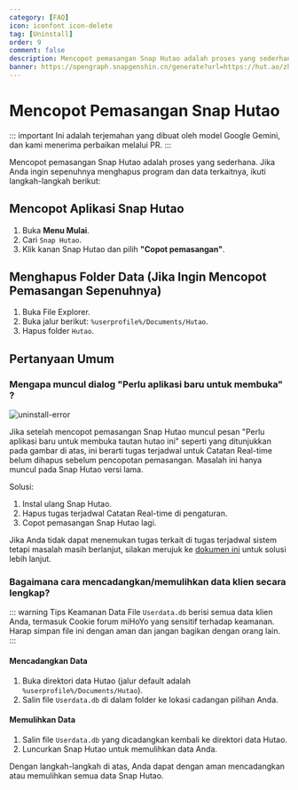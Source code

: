 ```yaml
---
category: [FAQ]
icon: iconfont icon-delete
tag: [Uninstall]
order: 9
comment: false
description: Mencopot pemasangan Snap Hutao adalah proses yang sederhana dan cepat. Anda dapat mengikuti tutorial di halaman ini untuk mencopot pemasangan Snap Hutao dengan cara yang paling sesuai untuk Anda.
banner: https://opengraph.snapgenshin.cn/generate?url=https://hut.ao/zh/advanced/uninstall.html&has_description=False
---
```


# Mencopot Pemasangan Snap Hutao

::: important
Ini adalah terjemahan yang dibuat oleh model Google Gemini, dan kami menerima perbaikan melalui PR.
:::

Mencopot pemasangan Snap Hutao adalah proses yang sederhana. Jika Anda ingin sepenuhnya menghapus program dan data terkaitnya, ikuti langkah-langkah berikut:

## Mencopot Aplikasi Snap Hutao

1. Buka **Menu Mulai**.
2. Cari `Snap Hutao`.
3. Klik kanan Snap Hutao dan pilih **"Copot pemasangan"**.

## Menghapus Folder Data (Jika Ingin Mencopot Pemasangan Sepenuhnya)

1. Buka File Explorer.
2. Buka jalur berikut: `%userprofile%/Documents/Hutao`.
3. Hapus folder `Hutao`.

## Pertanyaan Umum

### Mengapa muncul dialog "Perlu aplikasi baru untuk membuka" ?

![uninstall-error](https://img.alicdn.com/imgextra/i3/1797064093/O1CN01b3j0eY1g6duBXLJXg_!!1797064093.jpg_.webp)

Jika setelah mencopot pemasangan Snap Hutao muncul pesan "Perlu aplikasi baru untuk membuka tautan hutao ini" seperti yang ditunjukkan pada gambar di atas, ini berarti tugas terjadwal untuk Catatan Real-time belum dihapus sebelum pencopotan pemasangan. Masalah ini hanya muncul pada Snap Hutao versi lama.

Solusi:

1. Instal ulang Snap Hutao.
2. Hapus tugas terjadwal Catatan Real-time di pengaturan.
3. Copot pemasangan Snap Hutao lagi.

Jika Anda tidak dapat menemukan tugas terkait di tugas terjadwal sistem tetapi masalah masih berlanjut, silakan merujuk ke [dokumen ini](https://github.com/DGP-Studio/Snap.Hutao.Docs/issues/18) untuk solusi lebih lanjut.

### Bagaimana cara mencadangkan/memulihkan data klien secara lengkap?

::: warning Tips Keamanan Data
File `Userdata.db` berisi semua data klien Anda, termasuk Cookie forum miHoYo yang sensitif terhadap keamanan. Harap simpan file ini dengan aman dan jangan bagikan dengan orang lain.
:::

#### Mencadangkan Data

1. Buka direktori data Hutao (jalur default adalah `%userprofile%/Documents/Hutao`).
2. Salin file `Userdata.db` di dalam folder ke lokasi cadangan pilihan Anda.

#### Memulihkan Data

1. Salin file `Userdata.db` yang dicadangkan kembali ke direktori data Hutao.
2. Luncurkan Snap Hutao untuk memulihkan data Anda.

Dengan langkah-langkah di atas, Anda dapat dengan aman mencadangkan atau memulihkan semua data Snap Hutao.
